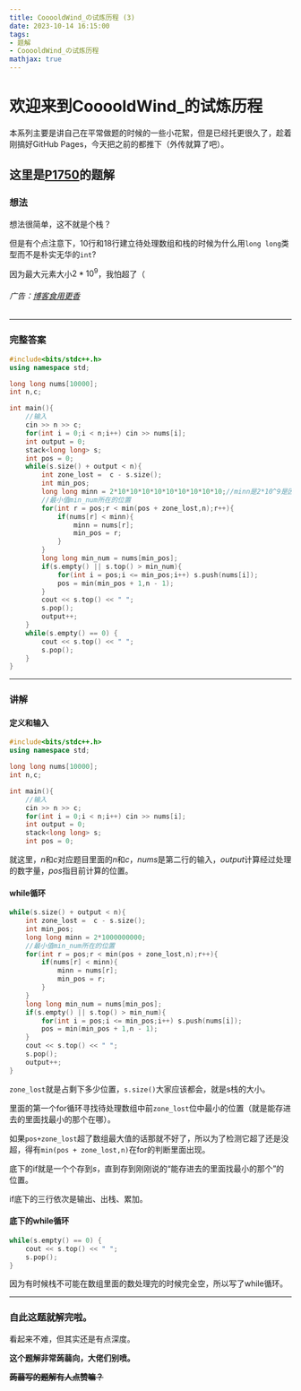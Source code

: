 ```yaml
---
title: CooooldWind_の试炼历程 (3)
date: 2023-10-14 16:15:00
tags: 
- 题解
- CooooldWind_の试炼历程
mathjax: true
---
```


# 欢迎来到CooooldWind_的试炼历程

本系列主要是讲自己在平常做题的时候的一些小花絮，但是已经托更很久了，趁着刚搞好GitHub Pages，今天把之前的都推下（外传就算了吧）。

## 这里是[P1750](https://www.luogu.com.cn/problem/P1750)的题解
### 想法

想法很简单，这不就是个栈？

但是有个点注意下，$10$行和$18$行建立待处理数组和栈的时候为什么用```long long```类型而不是朴实无华的```int```?

因为最大元素大小$2*10^9$，我怕超了（


###### 广告：[博客食用更香](https://www.luogu.com.cn/blog/747369/ColdWind-Growing-3)

------------


### 完整答案

```cpp
#include<bits/stdc++.h>
using namespace std;

long long nums[10000];
int n,c;

int main(){
	//输入 
	cin >> n >> c;
	for(int i = 0;i < n;i++) cin >> nums[i];
	int output = 0;
	stack<long long> s;
	int pos = 0;
	while(s.size() + output < n){
		int zone_lost =  c - s.size();
		int min_pos;
		long long minn = 2*10*10*10*10*10*10*10*10*10;//minn是2*10^9是因为元素大小最大就这么大 
		//最小值min_num所在的位置
		for(int r = pos;r < min(pos + zone_lost,n);r++){
			if(nums[r] < minn){
				minn = nums[r];
				min_pos = r;
			}
		} 
		long long min_num = nums[min_pos];
		if(s.empty() || s.top() > min_num){
			for(int i = pos;i <= min_pos;i++) s.push(nums[i]);
			pos = min(min_pos + 1,n - 1);
		}
		cout << s.top() << " ";
		s.pop();
		output++;
	}
	while(s.empty() == 0) {
		cout << s.top() << " ";
		s.pop();
	}
} 
```


------------
### 讲解
#### 定义和输入
```cpp
#include<bits/stdc++.h>
using namespace std;

long long nums[10000];
int n,c;

int main(){
	//输入 
	cin >> n >> c;
	for(int i = 0;i < n;i++) cin >> nums[i];
	int output = 0;
	stack<long long> s;
	int pos = 0;
```
就这里，$n$和$c$对应题目里面的$n$和$c$，$nums$是第二行的输入，$output$计算经过处理的数字量，$pos$指目前计算的位置。
#### while循环
```cpp
while(s.size() + output < n){
	int zone_lost =  c - s.size();
	int min_pos;
	long long minn = 2*1000000000;
	//最小值min_num所在的位置
	for(int r = pos;r < min(pos + zone_lost,n);r++){
		if(nums[r] < minn){
			minn = nums[r];
			min_pos = r;
		}
	} 
	long long min_num = nums[min_pos];
	if(s.empty() || s.top() > min_num){
		for(int i = pos;i <= min_pos;i++) s.push(nums[i]);
		pos = min(min_pos + 1,n - 1);
	}
	cout << s.top() << " ";
	s.pop();
	output++;
}
```
```zone_lost```就是占剩下多少位置，```s.size()```大家应该都会，就是s栈的大小。

里面的第一个for循环寻找待处理数组中前```zone_lost```位中最小的位置（就是能存进去的里面找最小的那个在哪）。

如果```pos+zone_lost```超了数组最大值的话那就不好了，所以为了检测它超了还是没超，得有```min(pos + zone_lost,n)```在for的判断里面出现。

底下的if就是一个个存到$s$，直到存到刚刚说的“能存进去的里面找最小的那个”的位置。

if底下的三行依次是输出、出栈、累加。

#### 底下的while循环
```cpp
while(s.empty() == 0) {
	cout << s.top() << " ";
	s.pop();
}
```
因为有时候栈不可能在数组里面的数处理完的时候完全空，所以写了while循环。


------------
### 自此这题就解完啦。
看起来不难，但其实还是有点深度。

**这个题解非常蒟蒻向，大佬们别喷。**

**~~蒟蒻写的题解有人点赞嘛？~~**